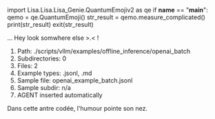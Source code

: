 
import Lisa.Lisa.Lisa_Genie.QuantumEmojiv2 as qe
if __name__ == "__main__":
  qemo = qe.QuantumEmoji()
  str_result = qemo.measure_complicated()
  print(str_result)
  exit(str_result)

... Hey look somwhere else >.< !

1. Path: ./scripts/vllm/examples/offline_inference/openai_batch
2. Subdirectories: 0
3. Files: 2
4. Example types: .jsonl, .md
5. Sample file: openai_example_batch.jsonl
6. Sample subdir: n/a
7. AGENT inserted automatically

Dans cette antre codée, l'humour pointe son nez.
